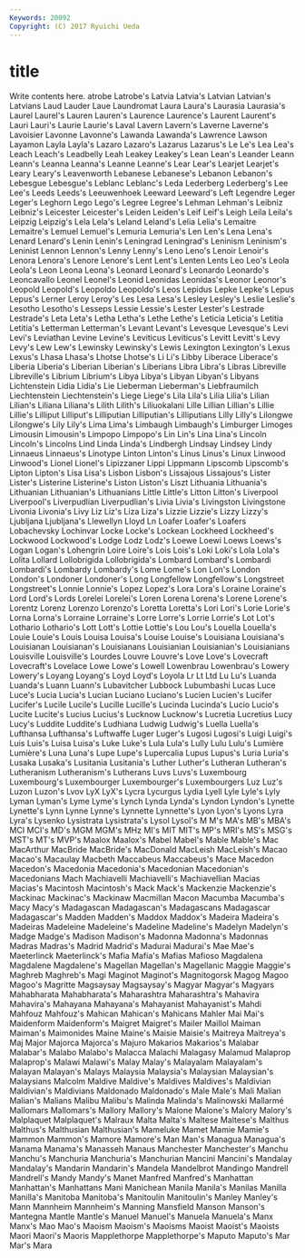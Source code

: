 ```yaml
---
Keywords: 20092 
Copyright: (C) 2017 Ryuichi Ueda
---
```


# title

Write contents here.
atrobe Latrobe's Latvia Latvia's
Latvian Latvian's Latvians Laud Lauder Laue Laundromat Laura Laura's Laurasia
Laurasia's Laurel Laurel's Lauren Lauren's Laurence Laurence's Laurent Laurent's Lauri
Lauri's Laurie Laurie's Laval Lavern Lavern's Laverne Laverne's Lavoisier Lavonne
Lavonne's Lawanda Lawanda's Lawrence Lawson Layamon Layla Layla's Lazaro Lazaro's
Lazarus Lazarus's Le Le's Lea Lea's Leach Leach's Leadbelly Leah
Leakey Leakey's Lean Lean's Leander Leann Leann's Leanna Leanna's Leanne
Leanne's Lear Lear's Learjet Learjet's Leary Leary's Leavenworth Lebanese Lebanese's
Lebanon Lebanon's Lebesgue Lebesgue's Leblanc Leblanc's Leda Lederberg Lederberg's Lee
Lee's Leeds Leeds's Leeuwenhoek Leeward Leeward's Left Legendre Leger Leger's
Leghorn Lego Lego's Legree Legree's Lehman Lehman's Leibniz Leibniz's Leicester
Leicester's Leiden Leiden's Leif Leif's Leigh Leila Leila's Leipzig Leipzig's
Lela Lela's Leland Leland's Lelia Lelia's Lemaitre Lemaitre's Lemuel Lemuel's
Lemuria Lemuria's Len Len's Lena Lena's Lenard Lenard's Lenin Lenin's
Leningrad Leningrad's Leninism Leninism's Leninist Lennon Lennon's Lenny Lenny's Leno
Leno's Lenoir Lenoir's Lenora Lenora's Lenore Lenore's Lent Lent's Lenten
Lents Leo Leo's Leola Leola's Leon Leona Leona's Leonard Leonard's
Leonardo Leonardo's Leoncavallo Leonel Leonel's Leonid Leonidas Leonidas's Leonor Leonor's
Leopold Leopold's Leopoldo Leopoldo's Leos Lepidus Lepke Lepke's Lepus Lepus's
Lerner Leroy Leroy's Les Lesa Lesa's Lesley Lesley's Leslie Leslie's
Lesotho Lesotho's Lesseps Lessie Lessie's Lester Lester's Lestrade Lestrade's Leta
Leta's Letha Letha's Lethe Lethe's Leticia Leticia's Letitia Letitia's Letterman
Letterman's Levant Levant's Levesque Levesque's Levi Levi's Leviathan Levine Levine's
Leviticus Leviticus's Levitt Levitt's Levy Levy's Lew Lew's Lewinsky Lewinsky's
Lewis Lexington Lexington's Lexus Lexus's Lhasa Lhasa's Lhotse Lhotse's Li
Li's Libby Liberace Liberace's Liberia Liberia's Liberian Liberian's Liberians Libra
Libra's Libras Libreville Libreville's Librium Librium's Libya Libya's Libyan Libyan's
Libyans Lichtenstein Lidia Lidia's Lie Lieberman Lieberman's Liebfraumilch Liechtenstein Liechtenstein's
Liege Liege's Lila Lila's Lilia Lilia's Lilian Lilian's Liliana Liliana's
Lilith Lilith's Liliuokalani Lille Lillian Lillian's Lillie Lillie's Lilliput Lilliput's
Lilliputian Lilliputian's Lilliputians Lilly Lilly's Lilongwe Lilongwe's Lily Lily's Lima
Lima's Limbaugh Limbaugh's Limburger Limoges Limousin Limousin's Limpopo Limpopo's Lin
Lin's Lina Lina's Lincoln Lincoln's Lincolns Lind Linda Linda's Lindbergh
Lindsay Lindsey Lindy Linnaeus Linnaeus's Linotype Linton Linton's Linus Linus's
Linux Linwood Linwood's Lionel Lionel's Lipizzaner Lippi Lippmann Lipscomb Lipscomb's
Lipton Lipton's Lisa Lisa's Lisbon Lisbon's Lissajous Lissajous's Lister Lister's
Listerine Listerine's Liston Liston's Liszt Lithuania Lithuania's Lithuanian Lithuanian's Lithuanians
Little Little's Litton Litton's Liverpool Liverpool's Liverpudlian Liverpudlian's Livia Livia's
Livingston Livingstone Livonia Livonia's Livy Liz Liz's Liza Liza's Lizzie
Lizzie's Lizzy Lizzy's Ljubljana Ljubljana's Llewellyn Lloyd Ln Loafer Loafer's
Loafers Lobachevsky Lochinvar Locke Locke's Lockean Lockheed Lockheed's Lockwood Lockwood's
Lodge Lodz Lodz's Loewe Loewi Loews Loews's Logan Logan's Lohengrin
Loire Loire's Lois Lois's Loki Loki's Lola Lola's Lolita Lollard
Lollobrigida Lollobrigida's Lombard Lombard's Lombardi Lombardi's Lombardy Lombardy's Lome Lome's
Lon Lon's London London's Londoner Londoner's Long Longfellow Longfellow's Longstreet
Longstreet's Lonnie Lonnie's Lopez Lopez's Lora Lora's Loraine Loraine's Lord
Lord's Lords Lorelei Lorelei's Loren Lorena Lorena's Lorene Lorene's Lorentz
Lorenz Lorenzo Lorenzo's Loretta Loretta's Lori Lori's Lorie Lorie's Lorna
Lorna's Lorraine Lorraine's Lorre Lorre's Lorrie Lorrie's Lot Lot's Lothario
Lothario's Lott Lott's Lottie Lottie's Lou Lou's Louella Louella's Louie
Louie's Louis Louisa Louisa's Louise Louise's Louisiana Louisiana's Louisianan Louisianan's
Louisianans Louisianian Louisianian's Louisianians Louisville Louisville's Lourdes Louvre Louvre's Love
Love's Lovecraft Lovecraft's Lovelace Lowe Lowe's Lowell Lowenbrau Lowenbrau's Lowery
Lowery's Loyang Loyang's Loyd Loyd's Loyola Lr Lt Ltd Lu
Lu's Luanda Luanda's Luann Luann's Lubavitcher Lubbock Lubumbashi Lucas Luce
Luce's Lucia Lucia's Lucian Luciano Luciano's Lucien Lucien's Lucifer Lucifer's
Lucile Lucile's Lucille Lucille's Lucinda Lucinda's Lucio Lucio's Lucite Lucite's
Lucius Lucius's Lucknow Lucknow's Lucretia Lucretius Lucy Lucy's Luddite Luddite's
Ludhiana Ludwig Ludwig's Luella Luella's Lufthansa Lufthansa's Luftwaffe Luger Luger's
Lugosi Lugosi's Luigi Luigi's Luis Luis's Luisa Luisa's Luke Luke's
Lula Lula's Lully Lulu Lulu's Lumière Lumière's Luna Luna's Lupe
Lupe's Lupercalia Lupus Lupus's Luria Luria's Lusaka Lusaka's Lusitania Lusitania's
Luther Luther's Lutheran Lutheran's Lutheranism Lutheranism's Lutherans Luvs Luvs's Luxembourg
Luxembourg's Luxembourger Luxembourger's Luxembourgers Luz Luz's Luzon Luzon's Lvov LyX
LyX's Lycra Lycurgus Lydia Lyell Lyle Lyle's Lyly Lyman Lyman's
Lyme Lyme's Lynch Lynda Lynda's Lyndon Lyndon's Lynette Lynette's Lynn
Lynne Lynne's Lynnette Lynnette's Lyon Lyon's Lyons Lyra Lyra's Lysenko
Lysistrata Lysistrata's Lysol Lysol's M M's MA's MB's MBA's MCI
MCI's MD's MGM MGM's MHz MI's MIT MIT's MP's MRI's
MS's MSG's MST's MT's MVP's Maalox Maalox's Mabel Mabel's Mable
Mable's Mac MacArthur MacBride MacBride's MacDonald MacLeish MacLeish's Macao Macao's
Macaulay Macbeth Maccabeus Maccabeus's Mace Macedon Macedon's Macedonia Macedonia's Macedonian
Macedonian's Macedonians Mach Machiavelli Machiavelli's Machiavellian Macias Macias's Macintosh Macintosh's
Mack Mack's Mackenzie Mackenzie's Mackinac Mackinac's Mackinaw Macmillan Macon Macumba
Macumba's Macy Macy's Madagascan Madagascan's Madagascans Madagascar Madagascar's Madden Madden's
Maddox Maddox's Madeira Madeira's Madeiras Madeleine Madeleine's Madeline Madeline's Madelyn
Madelyn's Madge Madge's Madison Madison's Madonna Madonna's Madonnas Madras Madras's
Madrid Madrid's Madurai Madurai's Mae Mae's Maeterlinck Maeterlinck's Mafia Mafia's
Mafias Mafioso Magdalena Magdalene Magdalene's Magellan Magellan's Magellanic Maggie Maggie's
Maghreb Maghreb's Magi Maginot Maginot's Magnitogorsk Magog Magoo Magoo's Magritte
Magsaysay Magsaysay's Magyar Magyar's Magyars Mahabharata Mahabharata's Maharashtra Maharashtra's Mahavira
Mahavira's Mahayana Mahayana's Mahayanist Mahayanist's Mahdi Mahfouz Mahfouz's Mahican Mahican's
Mahicans Mahler Mai Mai's Maidenform Maidenform's Maigret Maigret's Mailer Maillol
Maiman Maiman's Maimonides Maine Maine's Maisie Maisie's Maitreya Maitreya's Maj
Major Majorca Majorca's Majuro Makarios Makarios's Malabar Malabar's Malabo Malabo's
Malacca Malachi Malagasy Malamud Malaprop Malaprop's Malawi Malawi's Malay Malay's
Malayalam Malayalam's Malayan Malayan's Malays Malaysia Malaysia's Malaysian Malaysian's Malaysians
Malcolm Maldive Maldive's Maldives Maldives's Maldivian Maldivian's Maldivians Maldonado Maldonado's
Male Male's Mali Malian Malian's Malians Malibu Malibu's Malinda Malinda's
Malinowski Mallarmé Mallomars Mallomars's Mallory Mallory's Malone Malone's Malory Malory's
Malplaquet Malplaquet's Malraux Malta Malta's Maltese Maltese's Malthus Malthus's Malthusian
Malthusian's Mameluke Mamet Mamie Mamie's Mammon Mammon's Mamore Mamore's Man
Man's Managua Managua's Manama Manama's Manasseh Manaus Manchester Manchester's Manchu
Manchu's Manchuria Manchuria's Manchurian Mancini Mancini's Mandalay Mandalay's Mandarin Mandarin's
Mandela Mandelbrot Mandingo Mandrell Mandrell's Mandy Mandy's Manet Manfred Manfred's
Manhattan Manhattan's Manhattans Mani Manichean Manila Manila's Manilas Manilla Manilla's
Manitoba Manitoba's Manitoulin Manitoulin's Manley Manley's Mann Mannheim Mannheim's Manning
Mansfield Manson Manson's Mantegna Mantle Mantle's Manuel Manuel's Manuela Manuela's
Manx Manx's Mao Mao's Maoism Maoism's Maoisms Maoist Maoist's Maoists
Maori Maori's Maoris Mapplethorpe Mapplethorpe's Maputo Maputo's Mar Mar's Mara
